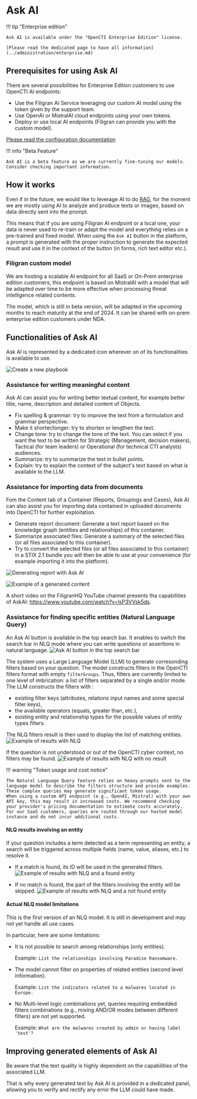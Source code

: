 # Ask AI

!!! tip "Enterprise edition"

    Ask AI is available under the "OpenCTI Enterprise Edition" license.

    [Please read the dedicated page to have all information](../administration/enterprise.md)
    

## Prerequisites for using Ask AI

There are several possibilities for Enterprise Edition customers to use OpenCTI AI endpoints:

- Use the Filigran AI Service leveraging our custom AI model using the token given by the support team.
- Use OpenAI or MistralAI cloud endpoints using your own tokens.
- Deploy or use local AI endpoints (Filigran can provide you with the custom model).

[Please read the configuration documentation](../deployment/configuration.md)

!!! info "Beta Feature"
    
    Ask AI is a beta feature as we are currently fine-tuning our models. Consider checking important information.

## How it works

Even if in the future, we would like to leverage AI to do [RAG](https://blogs.nvidia.com/blog/what-is-retrieval-augmented-generation/), for the moment we are mostly using AI to analyze and produce texts or images, based on data directly sent into the prompt.

This means that if you are using Filigran AI endpoint or a local one, your data is never used to re-train or adapt the model and everything relies on a pre-trained and fixed model. When using the `Ask AI` button in the platform, a prompt is generated with the proper instruction to generate the expected result and use it in the context of the button (in forms, rich text editor etc.).

### Filigran custom model

We are hosting a scalable AI endpoint for all SaaS or On-Prem enterprise edition customers, this endpoint is based on MistralAI with a model that will be adapted over time to be more effective when processing threat intelligence related contents.

The model, which is still in beta version, will be adapted in the upcoming months to reach maturity at the end of 2024. It can be shared with on-prem enterprise edition customers under NDA.

## Functionalities of Ask AI

Ask AI is represented by a dedicated icon wherever on of its functionalities is available to use.

![Create a new playbook](assets/askai_icon.png)

### Assistance for writing meaningful content 

Ask AI can assist you for writing better textual content, for example better title, name, description and detailed content of Objects.

- Fix spelling & grammar: try to improve the text from a formulation and grammar perspective.  
- Make it shorter/longer: try to shorten or lengthen the text.
- Change tone: try to change the tone of the text. You can select if you want the text to be written for Strategic (Management, decision makers), Tactical (for team leaders) or Operational (for technical CTI analysts) audiences.
- Summarize: try to summarize the text in bullet points.
- Explain: try to explain the context of the subject's text based on what is available to the LLM.

### Assistance for importing data from documents

Fom the Content tab of a Container (Reports, Groupings and Cases), Ask AI can also assist you for importing data contained in uploaded documents into OpenCTI for further exploitation.

- Generate report document: Generate a text report based on the knowledge graph (entities and relationships) of this container.
- Summarize associated files: Generate a summary of the selected files (or all files associated to this container).
- Try to convert the selected files (or all files associated to this container) in a STIX 2.1 bundle you will then be able to use at your convenience (for example importing it into the platform).

![Generating report with Ask AI](assets/askai_generatereport.png)

![Example of a generated content](assets/askai_generatedcontent.png)

A short video on the FiligranHQ YouTube channel presents tha capabilities of AskAI: https://www.youtube.com/watch?v=lsP3VVsk5ds.

### Assistance for finding specific entities (Natural Language Query)

An Ask AI button is available in the top search bar. It enables to switch the search bar in NLQ mode where you can write questions or assertions in natural language.
![Ask AI button in the top search bar](assets/nlq-button.png)

The system uses a Large Language Model (LLM) to generate corresonding filters based on your question. The model constructs filters in the OpenCTI filters format with empty ``filterGroups``. Thus, filters are currently limited to one level of imbrication: a list of filters separated by a single and/or mode.
The LLM constructs the filters with :
- existing filter keys (attributes, relations input names and some special filter keys),
- the available operators (equals, greater than, etc.),
- existing entity and relationship types for the possible values of entity types filters.

The NLQ filters result is then used to display the list of matching entities.
![Example of results with NLQ](assets/nlq-example.png)

If the question is not understood or out of the OpenCTI cyber context, no filters may be found.
![Example of results with NLQ with no result](assets/nlq-no-result.png)


!!! warning "Token usage and cost notice"

    The Natural Language Query feature relies on heavy prompts sent to the language model to describe the filters structure and provide examples. These complex queries may generate significant token usage.
    When using a custom API endpoint (e.g., OpenAI, Mistral) with your own API key, this may result in increased costs. We recommend checking your provider's pricing documentation to estimate costs accurately.    
    For our SaaS customers, queries are routed through our hosted model instance and do not incur additional costs.

#### NLQ results involving an entity

If your question includes a term detected as a term representing an entity, a search will be triggered across multiple fields (name, value, aliases, etc.) to resolve it.
- If a match is found, its ID will be used in the generated filters.
  ![Example of results with NLQ and a found entity](assets/nlq-result-found-entity.png)

- If no match is found, the part of the filters involving the entity will be skipped.
  ![Example of results with NLQ and a not found entity](assets/nlq-result-not-found-entity.png)

#### Actual NLQ model limitations

This is the first version of an NLQ model. It is still in development and may not yet handle all use cases.

In particular, here are some limitations:

- It is not possible to search among relationships (only entities).

  Example: ``List the relationships involving Paradise Ransomware.``

- The model cannot filter on properties of related entities (second level information).

  Example: ``List the indicators related to a malwares located in Europe.``

- No Multi-level logic combinations yet, queries requiring embedded filters combinations (e.g., mixing AND/OR modes between different filters) are not yet supported.
  
  Example: ``What are the malwares created by admin or having label 'test'?`` 


## Improving generated elements of Ask AI

Be aware that the text quality is highly dependent on the capabilities of the associated LLM.

That is why every generated text by Ask AI is provided in a dedicated panel, allowing you to verify and rectify any error the LLM could have made.
